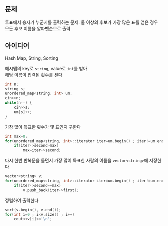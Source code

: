 ## 문제
투표에서 승자가 누군지를 출력하는 문제. 둘 이상의 후보가 가장 많은 표를 얻은 경우 모든 후보 이름을 알파벳순으로 출력

## 아이디어
Hash Map, String, Sorting  

해시맵의 key로 `string`, value로 `int`를 받아  
해당 이름이 입력된 횟수를 센다
```cpp
int n;
string s;
unordered_map<string, int> um;
cin>>n;
while(n--) {
	cin>>s;
	um[s]++;
}
```
가장 많이 득표한 횟수가 몇 표인지 구한다
```cpp
int max=0;
for(unordered_map<string, int>::iterator iter=um.begin() ; iter!=um.end() ; iter++)
	if(iter->second>max)
		max=iter->second;
```
다시 한번 반복문을 돌면서 가장 많이 득표한 사람의 이름을 `vector<string>`에 저장한다
```cpp
vector<string> v;
for(unordered_map<string, int>::iterator iter=um.begin() ; iter!=um.end() ; iter++)
	if(iter->second==max)
		v.push_back(iter->first);
```
정렬하여 출력한다
```cpp
sort(v.begin(), v.end());
for(int i=0 ; i<v.size() ; i++)
	cout<<v[i]<<'\n';
```